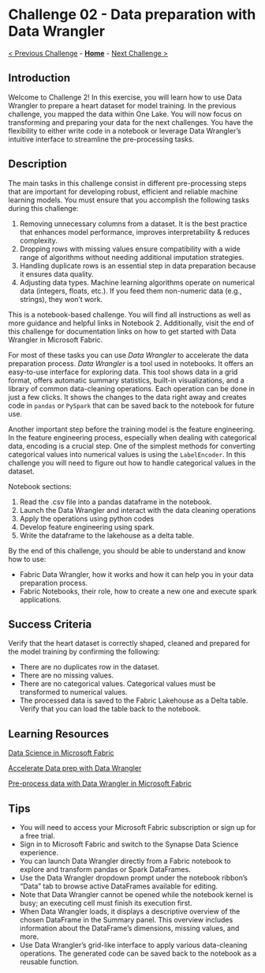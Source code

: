 # Challenge 02 - Data preparation with Data Wrangler

[< Previous Challenge](./Challenge-01.md) - **[Home](../README.md)** - [Next Challenge >](./Challenge-03.md)

## Introduction

Welcome to Challenge 2! In this exercise, you will learn how to use Data Wrangler to prepare a heart dataset for model training. In the previous challenge, you mapped the data within One Lake. You will now focus on transforming and preparing your data for the next challenges. You have the flexibility to either write code in a notebook or leverage Data Wrangler’s intuitive interface to streamline the pre-processing tasks.

## Description

The main tasks in this challenge consist in different pre-processing steps that are important for developing robust, efficient and reliable machine learning models. You must ensure that you accomplish the following tasks during this challenge:
1. Removing unnecessary columns from a dataset. It is the best practice that enhances model performance, improves interpretability & reduces complexity.
2. Dropping rows with missing values ensure compatibility with a wide range of algorithms without needing additional imputation strategies.
3. Handling duplicate rows is an essential step in data preparation because it ensures data quality.
4. Adjusting data types. Machine learning algorithms operate on numerical data (integers, floats, etc.). If you feed them non-numeric data (e.g., strings), they won’t work. 

This is a notebook-based challenge. You will find all instructions as well as more guidance and helpful links in Notebook 2. Additionally, visit the end of this challenge for documentation links on how to get started with Data Wrangler in Microsoft Fabric. 

For most of these tasks you can use *Data Wrangler* to accelerate the data preparation process.  *Data Wrangler* is a tool used in notebooks. It offers an easy-to-use interface for exploring data. This tool shows data in a grid format, offers automatic summary statistics, built-in visualizations, and a library of common data-cleaning operations. Each operation can be done in just a few clicks. It shows the changes to the data right away and creates code in `pandas` or `PySpark` that can be saved back to the notebook for future use.

Another important step before the training model is the feature engineering. In the feature engineering process, especially when dealing with categorical data, encoding is a crucial step. One of the simplest methods for converting categorical values into numerical values is using the `LabelEncoder`.  In this challenge you will need to figure out how to handle categorical values in the dataset. 

Notebook sections:
1. Read the .csv file into a pandas dataframe in the notebook.
2. Launch the Data Wrangler and interact with the data cleaning operations
3. Apply the operations using python codes
4. Develop feature engineering using spark.
5. Write the dataframe to the lakehouse as a delta table. 

By the end of this challenge, you should be able to understand and know how to use:
- Fabric Data Wrangler, how it works and how it can help you in your data preparation process.
- Fabric Notebooks, their role, how to create a new one and execute spark applications.

## Success Criteria

Verify that the heart dataset is correctly shaped, cleaned and prepared for the model training by confirming the following:
- There are no duplicates row in the dataset.
- There are no missing values. 
- There are no categorical values. Categorical values must be transformed to numerical values.
- The processed data is saved to the Fabric Lakehouse as a Delta table. Verify that you can load the table back to the notebook.

## Learning Resources

[Data Science in Microsoft Fabric](https://learn.microsoft.com/en-us/fabric/data-science/data-science-overview)

[Accelerate Data prep with Data Wrangler](https://learn.microsoft.com/en-us/fabric/data-science/data-wrangler)

[Pre-process data with Data Wrangler in Microsoft Fabric](https://learn.microsoft.com/en-us/training/modules/preprocess-data-with-data-wrangler-microsoft-fabric/)

## Tips

- You will need to access your Microsoft Fabric subscription or sign up for a free trial.
- Sign in to Microsoft Fabric and switch to the Synapse Data Science experience.
- You can launch Data Wrangler directly from a Fabric notebook to explore and transform pandas or Spark DataFrames.
- Use the Data Wrangler dropdown prompt under the notebook ribbon’s “Data” tab to browse active DataFrames available for editing.
- Note that Data Wrangler cannot be opened while the notebook kernel is busy; an executing cell must finish its execution first.
- When Data Wrangler loads, it displays a descriptive overview of the chosen DataFrame in the Summary panel. This overview includes information about the DataFrame’s dimensions, missing values, and more.
- Use Data Wrangler’s grid-like interface to apply various data-cleaning operations. The generated code can be saved back to the notebook as a reusable function.


